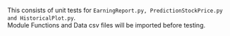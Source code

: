 This consists of unit tests for `EarningReport.py, PredictionStockPrice.py and HistoricalPlot.py`.  
Module Functions and Data csv files will be imported before testing.  
